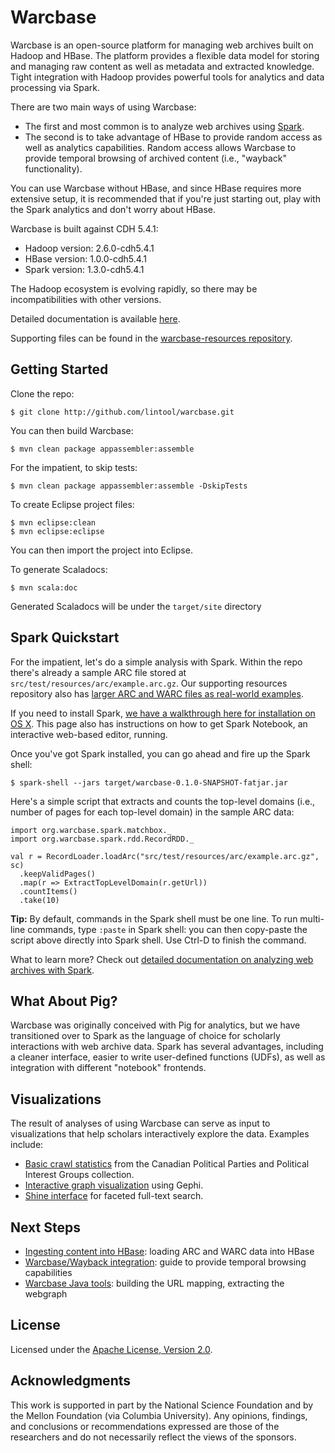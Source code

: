 Warcbase
========

Warcbase is an open-source platform for managing web archives built on Hadoop and HBase. The platform provides a flexible data model for storing and managing raw content as well as metadata and extracted knowledge. Tight integration with Hadoop provides powerful tools for analytics and data processing via Spark.

There are two main ways of using Warcbase:

+ The first and most common is to analyze web archives using [Spark](http://spark.apache.org/).
+ The second is to take advantage of HBase to provide random access as well as analytics capabilities. Random access allows Warcbase to provide temporal browsing of archived content (i.e., "wayback" functionality).

You can use Warcbase without HBase, and since HBase requires more extensive setup, it is recommended that if you're just starting out, play with the Spark analytics and don't worry about HBase.

Warcbase is built against CDH 5.4.1:

+ Hadoop version: 2.6.0-cdh5.4.1
+ HBase version: 1.0.0-cdh5.4.1
+ Spark version: 1.3.0-cdh5.4.1

The Hadoop ecosystem is evolving rapidly, so there may be incompatibilities with other versions.

Detailed documentation is available [here](http://lintool.github.io/warcbase-docs/).

Supporting files can be found in the [warcbase-resources repository](https://github.com/lintool/warcbase-resources).


Getting Started
---------------

Clone the repo:

```
$ git clone http://github.com/lintool/warcbase.git
```

You can then build Warcbase:

```
$ mvn clean package appassembler:assemble
```

For the impatient, to skip tests:

```
$ mvn clean package appassembler:assemble -DskipTests
```

To create Eclipse project files:

```
$ mvn eclipse:clean
$ mvn eclipse:eclipse
```

You can then import the project into Eclipse.

To generate Scaladocs:

```
$ mvn scala:doc
```

Generated Scaladocs will be under the `target/site` directory


Spark Quickstart
----------------

For the impatient, let's do a simple analysis with Spark. Within the repo there's already a sample ARC file stored at `src/test/resources/arc/example.arc.gz`. Our supporting resources repository also has [larger ARC and WARC files as real-world examples](https://github.com/lintool/warcbase-resources/tree/master/Sample-Data).

If you need to install Spark, [we have a walkthrough here for installation on OS X](http://lintool.github.io/warcbase-docs/Installing-and-Running-Spark-under-OS-X/). This page also has instructions on how to get Spark Notebook, an interactive web-based editor, running.

Once you've got Spark installed, you can go ahead and fire up the Spark shell:

```
$ spark-shell --jars target/warcbase-0.1.0-SNAPSHOT-fatjar.jar
```

Here's a simple script that extracts and counts the top-level domains (i.e., number of pages for each top-level domain) in the sample ARC data:

```
import org.warcbase.spark.matchbox._
import org.warcbase.spark.rdd.RecordRDD._

val r = RecordLoader.loadArc("src/test/resources/arc/example.arc.gz", sc)
  .keepValidPages()
  .map(r => ExtractTopLevelDomain(r.getUrl))
  .countItems()
  .take(10)
```

**Tip:** By default, commands in the Spark shell must be one line. To run multi-line commands, type `:paste` in Spark shell: you can then copy-paste the script above directly into Spark shell. Use Ctrl-D to finish the command.

What to learn more? Check out [detailed documentation on analyzing web archives with Spark](http://lintool.github.io/warcbase-docs/).


What About Pig?
---------------

Warcbase was originally conceived with Pig for analytics, but we have transitioned over to Spark as the language of choice for scholarly interactions with web archive data. Spark has several advantages, including a cleaner interface, easier to write user-defined functions (UDFs), as well as integration with different "notebook" frontends.


Visualizations
--------------

The result of analyses of using Warcbase can serve as input to visualizations that help scholars interactively explore the data. Examples include:

+ [Basic crawl statistics](http://lintool.github.io/warcbase/vis/crawl-sites/index.html) from the Canadian Political Parties and Political Interest Groups collection.
+ [Interactive graph visualization](http://lintool.github.io/warcbase-docs/Gephi:-Converting-Site-Link-Structure-into-Dynamic-Visualization/) using Gephi.
+ [Shine interface](http://webarchives.ca/) for faceted full-text search.


Next Steps
----------

+ [Ingesting content into HBase](http://lintool.github.io/warcbase-docs/Ingesting-Content-into-HBase/): loading ARC and WARC data into HBase
+ [Warcbase/Wayback integration](http://lintool.github.io/warcbase-docs/Warcbase-Wayback-Integration/): guide to provide temporal browsing capabilities
+ [Warcbase Java tools](http://lintool.github.io/warcbase-docs/Warcbase-Java-Tools/): building the URL mapping, extracting the webgraph


License
-------

Licensed under the [Apache License, Version 2.0](http://www.apache.org/licenses/LICENSE-2.0).


Acknowledgments
---------------

This work is supported in part by the National Science Foundation and by the Mellon Foundation (via Columbia University). Any opinions, findings, and conclusions or recommendations expressed are those of the researchers and do not necessarily reflect the views of the sponsors.
